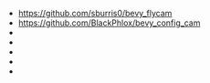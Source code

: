 

 * https://github.com/sburris0/bevy_flycam
 * https://github.com/BlackPhlox/bevy_config_cam
 * 
 * 
 * 
 * 
 * 